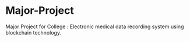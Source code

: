 # Major-Project
Major Project for College :
Electronic medical data recording system using blockchain technology.
